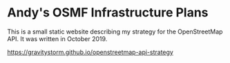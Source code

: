 # Andy's OSMF Infrastructure Plans

This is a small static website describing my strategy for the OpenStreetMap API. It was written in October 2019.

https://gravitystorm.github.io/openstreetmap-api-strategy

